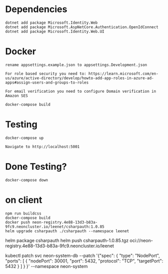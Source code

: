 # Dependencies
```
dotnet add package Microsoft.Identity.Web
dotnet add package Microsoft.AspNetCore.Authentication.OpenIdConnect
dotnet add package Microsoft.Identity.Web.UI
```

# Docker
```
rename appsettings.example.json to appsettings.Development.json

For role based security you need to: https://learn.microsoft.com/en-us/azure/active-directory/develop/howto-add-app-roles-in-azure-ad-apps#assign-users-and-groups-to-roles

For email verification you need to configure Domain verification in Amazon SES

docker-compose build
```
# Testing
```
docker-compose up

Navigate to http://localhost:5001
```
# Done Testing?
```
docker-compose down
```
# on client
```
npm run buildcss
docker-compose build
docker push neon-registry.4e88-13d3-b83a-9fc9.neoncluster.io/leenet/csharpauth:1.0.85
helm upgrade csharpauth ./csharpauth --namespace leenet

```

helm package csharpauth
helm push csharpauth-1.0.85.tgz oci://neon-registry.4e88-13d3-b83a-9fc9.neoncluster.io/leenet


kubectl patch svc neon-system-db --patch '{"spec": { "type": "NodePort", "ports": [ { "nodePort": 30001, "port": 5432, "protocol": "TCP", "targetPort": 5432 } ] } }' --namespace neon-system
